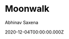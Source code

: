 ---
title: Moonwalk
github: https://github.com/abhinavs/moonwalk
demo: https://abhinavs.github.io/moonwalk/
author: Abhinav Saxena
ssg:
  - Jekyll
cms:
  - Markdown
category:
  - Blog
  - Portfolio
css:
  - SCSS
date: 2020-12-04T00:00:00.000Z
description: >-
  Moonwalk is a lightweight, fast and elegant Jekyll theme with a clean dark
  mode; perfect for a portfolio and blog
draft: true
publish_date: '2020-10-29T02:55:26Z'
update_date: '2022-11-01T12:55:23Z'
github_star: 210
github_fork: 277
---